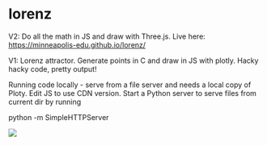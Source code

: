 # lorenz

V2: Do all the math in JS and draw with Three.js. Live here: https://minneapolis-edu.github.io/lorenz/

V1: Lorenz attractor. Generate points in C and draw in JS with plotly. Hacky hacky code, pretty output!

Running code locally - serve from a file server and needs a local copy of Ploty. Edit JS to use CDN version. Start a Python server to serve files from current dir by running 

python -m SimpleHTTPServer 

<img src="https://github.com/minneapolis-edu/lorenz/blob/master/examplechart.png?raw=true">
